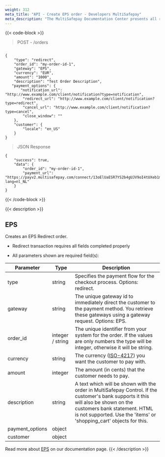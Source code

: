 ```yaml
---
weight: 312
meta_title: "API - Create EPS order - Developers MultiSafepay"
meta_description: "The MultiSafepay Documentation Center presents all relevant information about our Plugins and API. You can also find support pages for Payment Methods, Tools and General Questions as well as the contact details of our Support and Integration Teams."
---
```

{{< code-block >}}
> POST - /orders

```shell

{
    "type": "redirect",
    "order_id": "my-order-id-1",
    "gateway": "EPS",
    "currency": "EUR",
    "amount": "1000",
    "description": "Test Order Description",
   "payment_options": {
       "notification_url": "http://www.example.com/client/notification?type=notification",
        "redirect_url": "http://www.example.com/client/notification?type=redirect",
        "cancel_url": "http://www.example.com/client/notification?type=cancel", 
        "close_window": ""
    },
    "customer": {
        "locale": "en_US"
    }
}
```

> JSON Response

```shell
{
    "success": true,
    "data": {
        "order_id": "my-order-id-1",
        "payment_url": "https://payv2.multisafepay.com/connect/13oElUaESR7YS2b4gUJV9oI4tUXeb1mj1D8/?lang=nl_NL"
    }
}
```
{{< /code-block >}}

{{< description >}}
## EPS

Creates an EPS Redirect order.

* Redirect transaction requires all fields completed properly

* All parameters shown are required field(s):

| Parameter                      | Type     | Description                                                                              |
|--------------------------------|----------|------------------------------------------------------------------------------------------|
| type                           | string | Specifies the payment flow for the checkout process. Options: redirect.                     | 
| gateway                        | string | The unique gateway id to immediately direct the customer to the payment method. You retrieve these gateways using a gateway request. Options: EPS. |
| order_id                       | integer / string | The unique identifier from your system for the order. If the values are only numbers the type will be integer, otherwise it will be string.                                    |
| currency                       | string | The currency ([ISO-4217](https://www.iso.org/iso-4217-currency-codes.html)) you want the customer to pay with. |
| amount                         | integer | The amount (in cents) that the customer needs to pay.                                    |
| description                    | string | A text which will be shown with the order in MultiSafepay Control. If the customer's bank supports it this will also be shown on the customers bank statement. HTML is not supported. Use the 'items' or 'shopping_cart' objects for this. |
| payment_options                | object |                            |
| customer                       | object |                                      |

Read more about [EPS](/payment-methods/banks/eps/) on our documentation page.
{{< /description >}}